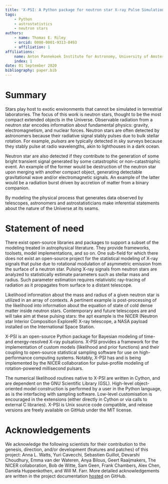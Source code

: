 ```yaml
---
title: 'X-PSI: A Python package for neutron star X-ray Pulse Simulation and Inference'
tags:
    - Python
    - astrostatistics
    - neutron stars
authors:
    - name: Thomas E. Riley
    - orcid: 0000-0001-9313-0493
    - affiliation: 1
affiliations:
    name: Anton Pannekoek Institute for Astronomy, University of Amsterdam
    index: 1
date: 01 September 2020
bibliography: paper.bib
---
```


# Summary

Stars play host to exotic environments that cannot be simulated in terrestrial
laboratories. The focus of this work is neutron stars, thought to be the most
compact extended objects in the Universe. Observable radiation from a neutron
star encodes information about fundamental physics: gravity, electromagnetism,
and nuclear forces. Neutron stars are often detected by astronomers because
their radiative signal stably pulses due to bulk stellar rotation. For example,
*pulsars* are typically detected in sky surveys because they stably pulse at
radio wavelengths, akin to lighthouses in a dark ocean.

Neutron star are also detected if they contribute to the generation of some
bright transient signal generated by some catastrophic or non-catastrophic
event. An example of the former would be destruction of the neutron star upon
merging with another compact object, generating detectable gravitational wave
and/or electromagnetic signals. An example of the latter would be a radiation
burst driven by accretion of matter from a binary companion.

By modeling the physical process that generates data observed by telescopes,
astronomers and astrostatisticians make inferential statements about the nature
of the Universe at its seams.

# Statement of need

There exist open-source libraries and packages to support a subset of the
modeling treated in astrophysical literature. They provide frameworks, toolsets,
model implementations, and so on. One sub-field for which there does not exist
an open-source project for the statistical modeling of X-ray signals that pulse
due to rotational modulation of asymmetric emission from the surface of a
neutron star. Pulsing X-ray signals from neutron stars are analyzed to
statistically estimate parameters such as stellar mass and radius. Such
parameter estimation requires relativistic ray-tracing of radiation as it
propagates from surface to a distant telescope.

Likelihood information about the mass and radius of a given neutron star is
utilized in an array of contexts. A pertinent example is post-processing of the
likelihood into information about the equation of state of cold dense matter
inside neutron stars. Contemporary and future telescopes are and will take aim
at these pulsing stars: the apt example is the NICER (Neutron star Interior
Composition ExploreR) X-ray telescope, a NASA payload installed on the
International Space Station.

X-PSI is an open-source Python package for Bayesian modeling of time- and
energy-resolved X-ray pulsations. X-PSI provides a framework for the
implementation of custom models (likelihood and prior functions) and their
coupling to open-source statistical sampling software for use on
high-performance computing systems. Notably, X-PSI has and is being implemented
by the NICER collaboration for pulse-profile modeling of rotation-powered
millisecond pulsars.

The numerical likelihood routines native to X-PSI are written in Cython, and
are dependent on the GNU Scientific Library (GSL). High-level object-oriented
model construction is performed by a user in the Python language, as is the
interfacing with sampling software. Low-level customisation is encouraged in the
extensions (either directly in Cython or via calls to external C libraries).
X-PSI is Unix source code compatible, and release versions are freely available
on GitHub under the MIT license.

# Acknowledgements

We acknowledge the following scientists for their contribution to the genesis,
direction, and/or development (features and patches) of this project:
Anna L. Watts, Yuri Cavecchi, Sebastien Guillot, Devarshi Choudhury,
Emma van der Wateren, Anya Bilous, Geert Raaijmakers, The NICER collaboration, 
Bob de Witte, Sam Geen, Frank Chambers, Alex Chen, Daniela Huppenkothen,
and Will M. Farr. More detailed acknowledgements are written in the project
documentation [hosted](https://thomasedwardriley.github.io/xpsi/acknowledgements.html)
on GitHub.
